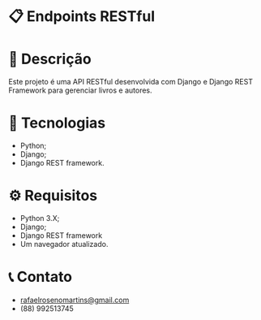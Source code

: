 # 📋 Endpoints RESTful

# 📌 Descrição
Este projeto é uma API RESTful desenvolvida com Django e Django REST Framework para gerenciar livros e autores. 

# 🚀 Tecnologias 
- Python;
- Django;
- Django REST framework.
  
# ⚙️ Requisitos 
- Python 3.X;
- Django;
- Django REST framework
- Um navegador atualizado.

# 📞 Contato

- rafaelrosenomartins@gmail.com
- (88) 992513745





